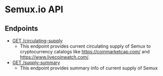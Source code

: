 # Semux.io API

## Endpoints 

- [GET /circulating-supply](https://semux.io/api/circulating-supply)
  - This endpoint provides current circulating supply of Semux to cryptocurrency catalogs like https://coinmarketcap.com/ and https://www.livecoinwatch.com/.
- [GET /supply-summary](https://semux.io/api/supply-summary)
  - This endpoint provides summary info of current supply of Semux
